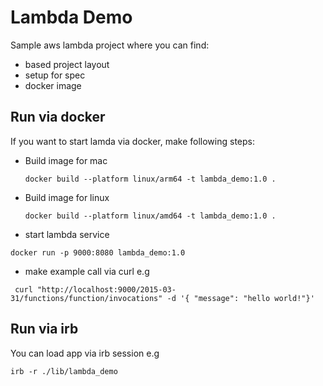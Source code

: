 # Lambda Demo

Sample aws lambda project where you can find:

* based project layout
* setup for spec
* docker image

## Run via docker

If you want to start lamda via docker, make following steps:

* Build image for mac

  `docker build --platform linux/arm64 -t lambda_demo:1.0 .`

* Build image for linux

  `docker build --platform linux/amd64 -t lambda_demo:1.0 .`

* start lambda service

`docker run -p 9000:8080 lambda_demo:1.0`

* make example call via curl e.g

```
 curl "http://localhost:9000/2015-03-31/functions/function/invocations" -d '{ "message": "hello world!"}'
```

## Run via irb

You can load app via irb session e.g

```
irb -r ./lib/lambda_demo
```

